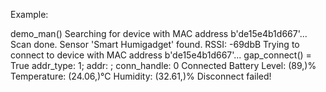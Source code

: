 Example:

  
demo_man()
Searching for device with MAC address b'de15e4b1d667'...
Scan done.
Sensor 'Smart Humigadget' found.
RSSI: -69dbB
Trying to connect to device with MAC address b'de15e4b1d667'...
gap_connect() =  True
addr_type: 1; addr: <memoryview>; conn_handle: 0
Connected
Battery Level: (89,)%
Temperature: (24.06,)°C
Humidity: (32.61,)%
Disconnect failed!
  
